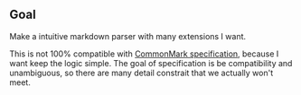 ## Goal

Make a intuitive markdown parser with many extensions I want.

This is not 100% compatible with [CommonMark specification](https://github.github.com/gfm), because I want keep the logic simple. The goal of specification is be compatibility and unambiguous, so there are many detail constrait that we actually won't meet.
